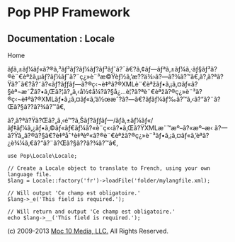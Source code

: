 Pop PHP Framework
=================

Documentation : Locale
----------------------

Home

ãƒ­ã‚±ãƒ¼ãƒ«ã?®ã‚³ãƒ³ãƒ?ãƒ¼ãƒ?ãƒ³ãƒˆã?¯ã€?ã‚¢ãƒ—ãƒªã‚±ãƒ¼ã‚·ãƒ§ãƒ³ã?®è¨€èªžã‚µãƒ?ãƒ¼ãƒˆã?¨ç¿»è¨³æ©Ÿèƒ½ã‚’æ??ä¾›ã?—ã?¾ã?™ã€‚ã?‚ã?ªã?Ÿã?¯ã€?å?˜ã?«ãƒ?ãƒƒãƒ—ã?®ç‹¬è‡ªã?®XMLè¨€èªžãƒ•ã‚¡ã‚¤ãƒ«ã?§èª¬æ˜Žã?•ã‚Œã?¦ã?„ã‚‹å½¢å¼?ã?§å¿…è¦?ã?ªè¨€èªžã?®ç¿»è¨³ã?®ç‹¬è‡ªã?®XMLãƒ•ã‚¡ã‚¤ãƒ«ã‚’ä½œæˆ?ã?—ã€?ãƒ­ãƒ¼ãƒ‰ã?™ã‚‹ã?“ã?¨ã?Œã?§ã??ã?¾ã?™ã€‚

ã?‚ã?ªã?Ÿã?Œã?„ã‚‹é™?ã‚Šãƒ?ãƒƒãƒ—/ãƒ­ã‚±ãƒ¼ãƒ«/ãƒ‡ãƒ¼ã‚¿ãƒ•ã‚©ãƒ«ãƒ€ãƒ¼ã?«è¨­ç«‹ã?•ã‚Œã?ŸXMLæ¨™æº–ã?«æº–æ‹
ã?—ã?Ÿã‚‚ã?®ã?§ã€?è‡ªåˆ†è‡ªèº«ã?®è¨€èªžã?®ç¿»è¨³ãƒ•ã‚¡ã‚¤ãƒ«ã‚’èª­ã?¿è¾¼ã‚€ã?“ã?¨ã?Œã?§ã??ã?¾ã?™ã€‚

    use Pop\Locale\Locale;

    // Create a Locale object to translate to French, using your own language file.
    $lang = Locale::factory('fr')->loadFile('folder/mylangfile.xml);

    // Will output 'Ce champ est obligatoire.'
    $lang->_e('This field is required.');

    // Will return and output 'Ce champ est obligatoire.'
    echo $lang->__('This field is required.');

\(c) 2009-2013 [Moc 10 Media, LLC.](http://www.moc10media.com) All
Rights Reserved.
